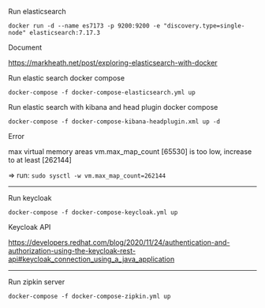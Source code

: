 Run elasticsearch

``docker run -d --name es7173 -p 9200:9200 -e "discovery.type=single-node" elasticsearch:7.17.3``

Document

https://markheath.net/post/exploring-elasticsearch-with-docker

Run elastic search docker compose

``docker-compose -f docker-compose-elasticsearch.yml up``

Run elastic search with kibana and head plugin docker compose

``docker-compose -f docker-compose-kibana-headplugin.xml up -d``

Error

max virtual memory areas vm.max_map_count [65530] is too low, increase to at least [262144]

=> run: ``sudo sysctl -w vm.max_map_count=262144``

---
Run keycloak

``docker-compose -f docker-compose-keycloak.yml up``

Keycloak API

https://developers.redhat.com/blog/2020/11/24/authentication-and-authorization-using-the-keycloak-rest-api#keycloak_connection_using_a_java_application

---

Run zipkin server

``docker-compose -f docker-compose-zipkin.yml up``
